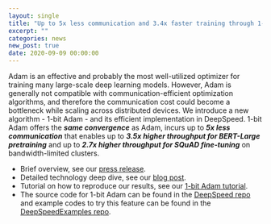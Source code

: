 ```yaml
---
layout: single
title: "Up to 5x less communication and 3.4x faster training through 1-bit Adam"
excerpt: ""
categories: news
new_post: true
date: 2020-09-09 00:00:00
---
```



Adam is an effective and probably the most well-utilized optimizer for
training many large-scale deep learning models.  However, Adam is generally
not compatible with communication-efficient optimization algorithms, and
therefore the communication cost could become a bottleneck while scaling
across distributed devices. We introduce a new algorithm - 1-bit Adam - and
its efficient implementation in DeepSpeed. 1-bit Adam offers the ***same convergence*** as Adam, incurs up to ***5x less communication*** that enables up to ***3.5x higher throughput for BERT-Large pretraining*** and up to ***2.7x higher throughput for SQuAD fine-tuning*** on bandwidth-limited clusters.

* Brief overview, see our [press release](https://www.microsoft.com/en-us/research/blog/zero-2-deepspeed-shattering-barriers-of-deep-learning-speed-scale/).
* Detailed technology deep dive, see our [blog post](https://www.deepspeed.ai/news/2020/09/09/onebit-adam-blog-post.md).
* Tutorial on how to reproduce our results, see our [1-bit Adam tutorial](https://www.deepspeed.ai/tutorials/onebit-adam/).
* The source code for 1-bit Adam can be found in the [DeepSpeed repo](https://github.com/microsoft/deepspeed) and example codes to try this feature can be found in the [DeepSpeedExamples repo](https://github.com/microsoft/deepspeedexamples).
